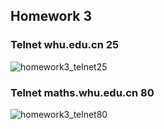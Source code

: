 ## Homework 3

### Telnet whu.edu.cn 25

![homework3_telnet25](⁨Homework⁩/⁨homework3⁩/homework3_telnet25.png)

### Telnet maths.whu.edu.cn 80

![homework3_telnet80](⁨Documents⁩/⁨GitHub⁩/distributedNetwork⁩/Homework⁩/⁨homework3⁩/homework3_telnet80.png)

















